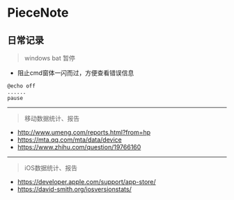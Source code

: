 # PieceNote
日常记录
---

> windows bat 暂停
* 阻止cmd窗体一闪而过，方便查看错误信息
```
@echo off
......
pause
```
---
> 移动数据统计、报告
* http://www.umeng.com/reports.html?from=hp
* https://mta.qq.com/mta/data/device
* https://www.zhihu.com/question/19766160

---
> iOS数据统计、报告
* https://developer.apple.com/support/app-store/
* https://david-smith.org/iosversionstats/
